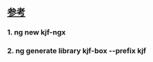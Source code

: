 ## [参考](https://segmentfault.com/a/1190000022637243)

### 1. ng new kjf-ngx

### 2. ng generate library kjf-box --prefix kjf
